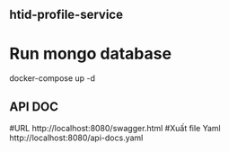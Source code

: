 ## htid-profile-service
# Run mongo database
docker-compose up -d

## API DOC
#URL 
http://localhost:8080/swagger.html
#Xuất file Yaml
http://localhost:8080/api-docs.yaml